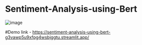 # Sentiment-Analysis-using-Bert

![image](https://github.com/user-attachments/assets/a95f4ecf-59e5-418e-a08b-bb530b5d18de)








#Demo link - https://sentiment-analysis-using-bert-g3vawp5u9xfpg4wsbjggtu.streamlit.app/
